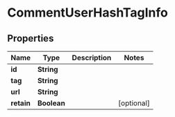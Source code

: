 

# CommentUserHashTagInfo


## Properties

| Name | Type | Description | Notes |
|------------ | ------------- | ------------- | -------------|
|**id** | **String** |  |  |
|**tag** | **String** |  |  |
|**url** | **String** |  |  |
|**retain** | **Boolean** |  |  [optional] |




